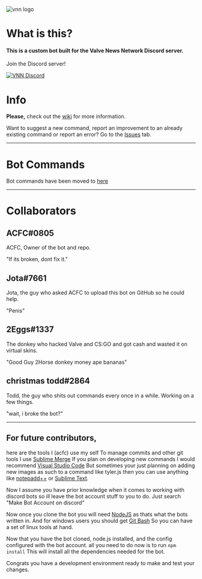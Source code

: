 ![vnn logo](https://i.imgur.com/nu8W9OV.png)

# What is this?

#### **This is a custom bot built for the Valve News Network Discord server.**
Join the Discord server!

[![VNN Discord](https://discordapp.com/api/guilds/258324481074921472/widget.png?style=banner4)](https://discord.gg/P6s3EEh)
# Info

**Please,** check out the [wiki](https://github.com/aidenjay345/VNN/wiki) for more information.

Want to suggest a new command, report an improvement to an already existing command or report an error? Go to the [Issues](https://github.com/aidenjay345/VNN/issues) tab.

<hr>

# Bot Commands

Bot commands have been moved to [here](https://bot-vnn.ratelimited.me/docs/#/)

<hr>

# **Collaborators**

## ACFC#0805
ACFC, Owner of the bot and repo.

"If its broken, dont fix it."

## Jota#7661
Jota, the guy who asked ACFC to upload this bot on GitHub so he could help.

"Penis"
## 2Eggs#1337
The donkey who hacked Valve and CS:GO and got cash and wasted it on virtual skins.

"Good Guy 2Horse donkey money ape bananas"
## christmas todd#2864
Todd, the guy who shits out commands every once in a while. Working on a few things.

"wait, i broke the bot?"

<hr>

## For future contributors, 
here are the tools I (acfc) use my self
To manage commits and other git tools I use [Sublime Merge](https://www.sublimemerge.com/)
If you plan on developing new commands I would recommend [Visual Studio Code](https://code.visualstudio.com/)
But sometimes your just planning on adding new images as such to a command like tyler.js then you can use anything like [notepadd++](https://notepad-plus-plus.org/) or [Sublime Text](https://www.sublimetext.com/).

Now I assume you have prior knowledge when it comes to working with discord bots so ill leave the bot account stuff to you to do. Just search "Make Bot Account on discord"

Now once you clone the bot you will need [NodeJS](https://node.js.org/) as thats what the bots written in.
And for windows users you should get [Git Bash](https://git-scm.com/downloads) So you can have a set of linux tools at hand.

Now that you have the bot cloned, node.js installed, and the config configured with the bot account. all you need to do now is to run 
```npm install```
This will install all the dependencies needed for the bot. 

Congrats you have a development environment ready to make and test your changes. 